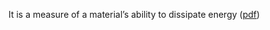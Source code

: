 It is a measure of a material’s ability to dissipate energy ([pdf](zotero://open-pdf/library/items/ZQSHVHBK?page=4&annotation=C77N687Y))